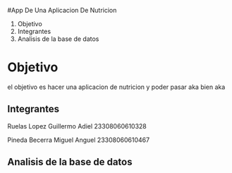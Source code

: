 #App De Una Aplicacion De Nutricion

1. Objetivo
2. Integrantes
3. Analisis de la base de datos

# Objetivo
el objetivo es hacer una aplicacion de nutricion y poder pasar aka bien aka

## Integrantes
Ruelas Lopez Guillermo Adiel
23308060610328


Pineda Becerra Miguel Anguel
23308060610467

##  Analisis de la base de datos
